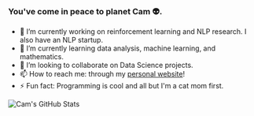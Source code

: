 ### You've come in peace to planet Cam 👽. 

<!--
**camille-004/camille-004** is a ✨ _special_ ✨ repository because its `README.md` (this file) appears on your GitHub profile.

Here are some ideas to get you started:

- 🔭 I’m currently working on ...
- 🌱 I’m currently learning ...
- 👯 I’m looking to collaborate on ...
- 🤔 I’m looking for help with ...
- 💬 Ask me about ...
- 📫 How to reach me: ...
- 😄 Pronouns: ...
- ⚡ Fun fact: ...
-->

- 🔭 I’m currently working on reinforcement learning and NLP research. I also have an NLP startup.
- 🌱 I’m currently learning data analysis, machine learning, and mathematics.
- 👯 I’m looking to collaborate on Data Science projects.
- 📫 How to reach me: through my [personal website](https://camille-004.github.io)!
- ⚡ Fun fact: Programming is cool and all but I'm a cat mom first.

![Cam's GitHub Stats](https://github-readme-stats.vercel.app/api?username=camille-004)

